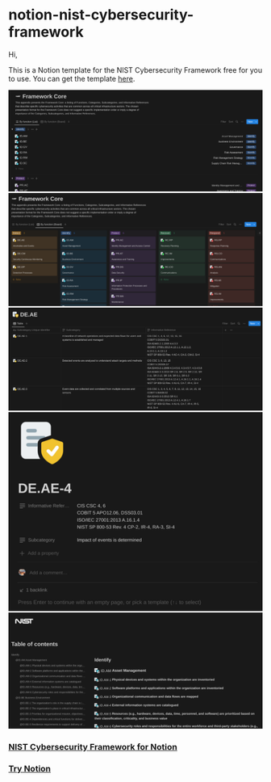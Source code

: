 # notion-nist-cybersecurity-framework

Hi,

This is a Notion template for the NIST Cybersecurity Framework free for you to use. You can get the template [here](https://egrzeszczak-public.notion.site/NIST-Cybersecurity-Framework-for-Notion-1538ea863a794fe1b0ca8eeb10adc025).


![](/public/1.png)
![](/public/2.png)
![](/public/4.png)
![](/public/3.png)
![](/public/5.png)


### [NIST Cybersecurity Framework for Notion](https://egrzeszczak-public.notion.site/NIST-Cybersecurity-Framework-for-Notion-1538ea863a794fe1b0ca8eeb10adc025)

### [Try Notion](https://notion.so)
